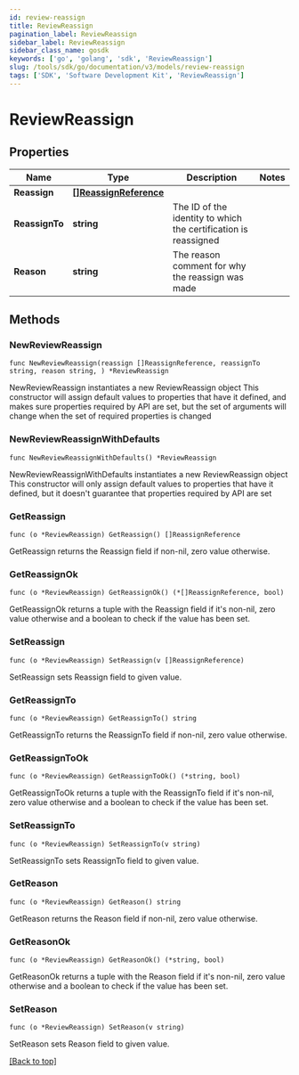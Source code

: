 ```yaml
---
id: review-reassign
title: ReviewReassign
pagination_label: ReviewReassign
sidebar_label: ReviewReassign
sidebar_class_name: gosdk
keywords: ['go', 'golang', 'sdk', 'ReviewReassign'] 
slug: /tools/sdk/go/documentation/v3/models/review-reassign
tags: ['SDK', 'Software Development Kit', 'ReviewReassign']
---
```


# ReviewReassign

## Properties

Name | Type | Description | Notes
------------ | ------------- | ------------- | -------------
**Reassign** | [**[]ReassignReference**](ReassignReference) |  | 
**ReassignTo** | **string** | The ID of the identity to which the certification is reassigned | 
**Reason** | **string** | The reason comment for why the reassign was made | 

## Methods

### NewReviewReassign

`func NewReviewReassign(reassign []ReassignReference, reassignTo string, reason string, ) *ReviewReassign`

NewReviewReassign instantiates a new ReviewReassign object
This constructor will assign default values to properties that have it defined,
and makes sure properties required by API are set, but the set of arguments
will change when the set of required properties is changed

### NewReviewReassignWithDefaults

`func NewReviewReassignWithDefaults() *ReviewReassign`

NewReviewReassignWithDefaults instantiates a new ReviewReassign object
This constructor will only assign default values to properties that have it defined,
but it doesn't guarantee that properties required by API are set

### GetReassign

`func (o *ReviewReassign) GetReassign() []ReassignReference`

GetReassign returns the Reassign field if non-nil, zero value otherwise.

### GetReassignOk

`func (o *ReviewReassign) GetReassignOk() (*[]ReassignReference, bool)`

GetReassignOk returns a tuple with the Reassign field if it's non-nil, zero value otherwise
and a boolean to check if the value has been set.

### SetReassign

`func (o *ReviewReassign) SetReassign(v []ReassignReference)`

SetReassign sets Reassign field to given value.


### GetReassignTo

`func (o *ReviewReassign) GetReassignTo() string`

GetReassignTo returns the ReassignTo field if non-nil, zero value otherwise.

### GetReassignToOk

`func (o *ReviewReassign) GetReassignToOk() (*string, bool)`

GetReassignToOk returns a tuple with the ReassignTo field if it's non-nil, zero value otherwise
and a boolean to check if the value has been set.

### SetReassignTo

`func (o *ReviewReassign) SetReassignTo(v string)`

SetReassignTo sets ReassignTo field to given value.


### GetReason

`func (o *ReviewReassign) GetReason() string`

GetReason returns the Reason field if non-nil, zero value otherwise.

### GetReasonOk

`func (o *ReviewReassign) GetReasonOk() (*string, bool)`

GetReasonOk returns a tuple with the Reason field if it's non-nil, zero value otherwise
and a boolean to check if the value has been set.

### SetReason

`func (o *ReviewReassign) SetReason(v string)`

SetReason sets Reason field to given value.



[[Back to top]](#) 


